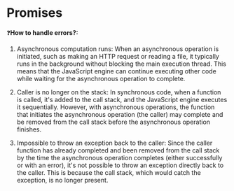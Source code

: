 # Promises

:question:**How to handle errors?:**

1. Asynchronous computation runs: When an asynchronous operation is initiated, such as making an HTTP request or reading a file, it typically runs in the background without blocking the main execution thread. This means that the JavaScript engine can continue executing other code while waiting for the asynchronous operation to complete.

2. Caller is no longer on the stack: In synchronous code, when a function is called, it's added to the call stack, and the JavaScript engine executes it sequentially. However, with asynchronous operations, the function that initiates the asynchronous operation (the caller) may complete and be removed from the call stack before the asynchronous operation finishes.

3. Impossible to throw an exception back to the caller: Since the caller function has already completed and been removed from the call stack by the time the asynchronous operation completes (either successfully or with an error), it's not possible to throw an exception directly back to the caller. This is because the call stack, which would catch the exception, is no longer present.
